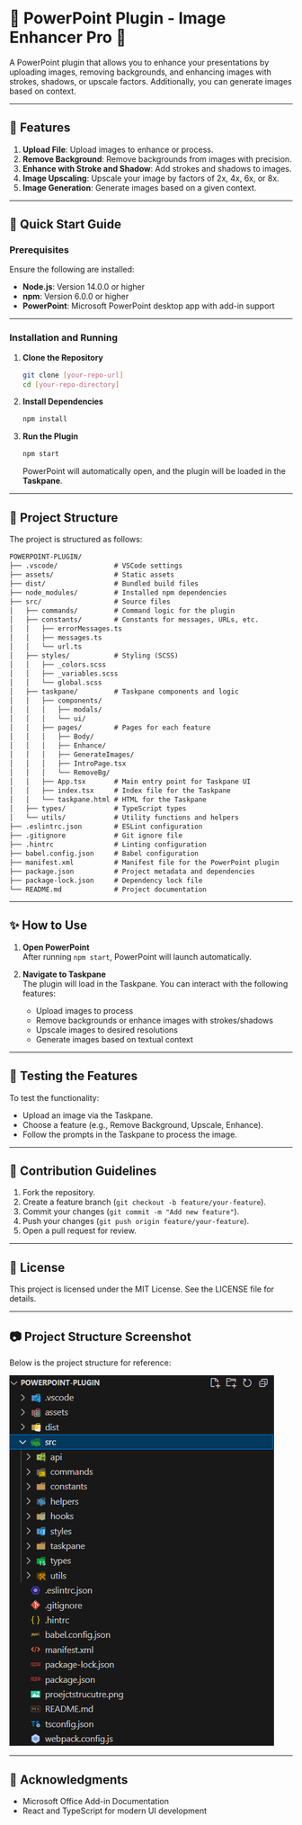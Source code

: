 
# 🚀 PowerPoint Plugin - **Image Enhancer Pro** 🎨

A PowerPoint plugin that allows you to enhance your presentations by uploading images, removing backgrounds, and enhancing images with strokes, shadows, or upscale factors. Additionally, you can generate images based on context.

---

## 📌 Features

1. **Upload File**: Upload images to enhance or process.
2. **Remove Background**: Remove backgrounds from images with precision.
3. **Enhance with Stroke and Shadow**: Add strokes and shadows to images.
4. **Image Upscaling**: Upscale your image by factors of 2x, 4x, 6x, or 8x.
5. **Image Generation**: Generate images based on a given context.

---

## 🚀 Quick Start Guide

### Prerequisites

Ensure the following are installed:

- **Node.js**: Version 14.0.0 or higher
- **npm**: Version 6.0.0 or higher
- **PowerPoint**: Microsoft PowerPoint desktop app with add-in support

---

### Installation and Running

1. **Clone the Repository**

   ```bash
   git clone [your-repo-url]
   cd [your-repo-directory]
   ```

2. **Install Dependencies**

   ```bash
   npm install
   ```

3. **Run the Plugin**

   ```bash
   npm start
   ```

   PowerPoint will automatically open, and the plugin will be loaded in the **Taskpane**.

---

## 📂 Project Structure

The project is structured as follows:

```
POWERPOINT-PLUGIN/
├── .vscode/              # VSCode settings
├── assets/               # Static assets
├── dist/                 # Bundled build files
├── node_modules/         # Installed npm dependencies
├── src/                  # Source files
│   ├── commands/         # Command logic for the plugin
│   ├── constants/        # Constants for messages, URLs, etc.
│   │   ├── errorMessages.ts
│   │   ├── messages.ts
│   │   └── url.ts
│   ├── styles/           # Styling (SCSS)
│   │   ├── _colors.scss
│   │   ├── _variables.scss
│   │   └── global.scss
│   ├── taskpane/         # Taskpane components and logic
│   │   ├── components/
│   │   │   ├── modals/
│   │   │   └── ui/
│   │   ├── pages/        # Pages for each feature
│   │   │   ├── Body/
│   │   │   ├── Enhance/
│   │   │   ├── GenerateImages/
│   │   │   ├── IntroPage.tsx
│   │   │   └── RemoveBg/
│   │   ├── App.tsx       # Main entry point for Taskpane UI
│   │   ├── index.tsx     # Index file for the Taskpane
│   │   └── taskpane.html # HTML for the Taskpane
│   ├── types/            # TypeScript types
│   └── utils/            # Utility functions and helpers
├── .eslintrc.json        # ESLint configuration
├── .gitignore            # Git ignore file
├── .hintrc               # Linting configuration
├── babel.config.json     # Babel configuration
├── manifest.xml          # Manifest file for the PowerPoint plugin
├── package.json          # Project metadata and dependencies
├── package-lock.json     # Dependency lock file
└── README.md             # Project documentation
```

---

## ✨ How to Use

1. **Open PowerPoint**  
   After running `npm start`, PowerPoint will launch automatically.

2. **Navigate to Taskpane**  
   The plugin will load in the Taskpane. You can interact with the following features:
   - Upload images to process
   - Remove backgrounds or enhance images with strokes/shadows
   - Upscale images to desired resolutions
   - Generate images based on textual context

---

## 🧪 Testing the Features

To test the functionality:

- Upload an image via the Taskpane.
- Choose a feature (e.g., Remove Background, Upscale, Enhance).
- Follow the prompts in the Taskpane to process the image.

---

## 🤝 Contribution Guidelines

1. Fork the repository.
2. Create a feature branch (`git checkout -b feature/your-feature`).
3. Commit your changes (`git commit -m "Add new feature"`).
4. Push your changes (`git push origin feature/your-feature`).
5. Open a pull request for review.

---

## 📜 License

This project is licensed under the MIT License. See the LICENSE file for details.

---

## 📷 Project Structure Screenshot

Below is the project structure for reference:

![Project Structure](./proejctstrucutre.png)

---

## 🌟 Acknowledgments

- Microsoft Office Add-in Documentation
- React and TypeScript for modern UI development
